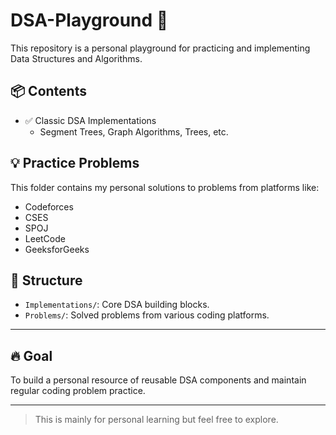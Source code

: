 # DSA-Playground 🚀

This repository is a personal playground for practicing and implementing Data Structures and Algorithms.

## 📦 Contents

- ✅ Classic DSA Implementations
    - Segment Trees, Graph Algorithms, Trees, etc.
  
## 💡 Practice Problems
This folder contains my personal solutions to problems from platforms like:

- Codeforces
- CSES
- SPOJ
- LeetCode
- GeeksforGeeks

## 📁 Structure

- `Implementations/`: Core DSA building blocks.
- `Problems/`: Solved problems from various coding platforms.

---

## 🔥 Goal

To build a personal resource of reusable DSA components and maintain regular coding problem practice.

---

> This is mainly for personal learning but feel free to explore.
